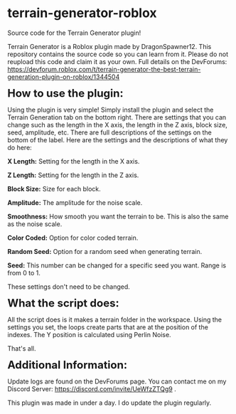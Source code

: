 # terrain-generator-roblox
Source code for the Terrain Generator plugin!

Terrain Generator is a Roblox plugin made by DragonSpawner12. This repository contains the source code so you can learn from it. Please do not reupload this code and claim it as your own. Full details on the DevForums: https://devforum.roblox.com/t/terrain-generator-the-best-terrain-generation-plugin-on-roblox/1344504

<font size="5">**How to use the plugin:**</font>

Using the plugin is very simple! Simply install the plugin and select the Terrain Generation tab on the bottom right. There are settings that you can change such as the length in the X axis, the length in the Z axis, block size, seed, amplitude, etc. There are full descriptions of the settings on the bottom of the label. Here are the settings and the descriptions of what they do here:

**X Length:** Setting for the length in the X axis.

**Z Length:** Setting for the length in the Z axis.

**Block Size:** Size for each block.

**Amplitude:** The amplitude for the noise scale.

**Smoothness:** How smooth you want the terrain to be. This is also the same as the noise scale.

**Color Coded:** Option for color coded terrain.

**Random Seed:** Option for a random seed when generating terrain.

**Seed:** This number can be changed for a specific seed you want. Range is from 0 to 1.

These settings don't need to be changed.

<font size="5">**What the script does:**</font>

All the script does is it makes a terrain folder in the workspace. Using the settings you set, the loops create parts that are at the position of the indexes. The Y position is calculated using Perlin Noise. 

That's all.

<font size="5">**Additional Information:**</font>

Update logs are found on the DevForums page. You can contact me on my Discord Server: https://discord.com/invite/UeWfzZTQg9 . 

This plugin was made in under a day. I do update the plugin regularly.
